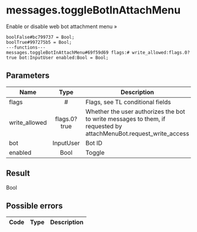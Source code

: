 # messages.toggleBotInAttachMenu
Enable or disable web bot attachment menu »

```
boolFalse#bc799737 = Bool;
boolTrue#997275b5 = Bool;
---functions---
messages.toggleBotInAttachMenu#69f59d69 flags:# write_allowed:flags.0?true bot:InputUser enabled:Bool = Bool;
```

## Parameters
| Name | Type | Description |
| ---- | :----: | ----------- |
| flags | # | Flags, see TL conditional fields |
| write_allowed | flags.0?true | Whether the user authorizes the bot to write messages to them, if requested by attachMenuBot.request_write_access |
| bot | InputUser | Bot ID |
| enabled | Bool | Toggle |


## Result
Bool

## Possible errors
| Code | Type | Description |
| ---- | :----: | ----------- |


